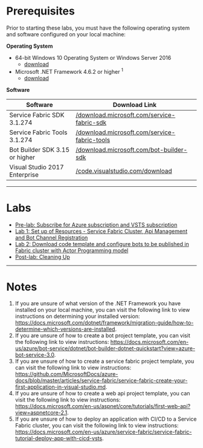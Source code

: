 # Prerequisites

Prior to starting these labs, you must have the following operating system and software configured on your local machine:

**Operating System**

- 64-bit Windows 10 Operating System or Windows Server 2016
    - [download](https://www.microsoft.com/windows/get-windows-10)
- Microsoft .NET Framework 4.6.2 or higher <sup>1</sup>
    - [download](https://www.microsoft.com/en-us/download/details.aspx?id=53344)

**Software**

| Software | Download Link |
| --- | --- |
| Service Fabric SDK 3.1.274 | [/download.microsoft.com/service-fabric-sdk](https://docs.microsoft.com/en-us/azure/service-fabric/service-fabric-get-started)
| Service Fabric Tools 3.1.274 | [/download.microsoft.com/service-fabric-tools](https://docs.microsoft.com/en-us/azure/service-fabric/service-fabric-get-started)
| Bot Builder SDK 3.15 or higher | [/download.microsoft.com/bot-builder-sdk](https://docs.microsoft.com/en-us/azure/bot-service/dotnet/bot-builder-dotnet-overview?view=azure-bot-service-3.0)
| Visual Studio 2017 Enterprise | [/code.visualstudio.com/download](https://www.visualstudio.com/downloads) |

---

# Labs

- [Pre-lab: Subscribe for Azure subscription and VSTS subscription](01-getting_started.md)
- [Lab 1: Set up of Resources - Service Fabric Cluster, Api Management and Bot Channel Registration](02%20-setup-resources-and-environment.md)
- [Lab 2: Download code template and configure bots to be published in Fabric cluster with Actor Programming model](technical_deep_dive/04-querying_the_database_using_sql.md)
- [Post-lab: Cleaning Up](04-cleaning_up.md)

---

# Notes

1. If you are unsure of what version of the .NET Framework you have installed on your local machine, you can visit the following link to view instructions on determining your installed version: <https://docs.microsoft.com/dotnet/framework/migration-guide/how-to-determine-which-versions-are-installed>.
2. If you are unsure of how to create a bot project template, you can visit the following link to view instructions: <https://docs.microsoft.com/en-us/azure/bot-service/dotnet/bot-builder-dotnet-quickstart?view=azure-bot-service-3.0>.
3. If you are unsure of how to create a service fabric project template, you can visit the following link to view instructions: <https://github.com/MicrosoftDocs/azure-docs/blob/master/articles/service-fabric/service-fabric-create-your-first-application-in-visual-studio.md>.
4. If you are unsure of how to create a web api project template, you can visit the following link to view instructions: <https://docs.microsoft.com/en-us/aspnet/core/tutorials/first-web-api?view=aspnetcore-2.1>.
5. If you are unsure of how to deploy an application with CI/CD to a Service Fabric cluster, you can visit the following link to view instructions: <https://docs.microsoft.com/en-us/azure/service-fabric/service-fabric-tutorial-deploy-app-with-cicd-vsts>.
